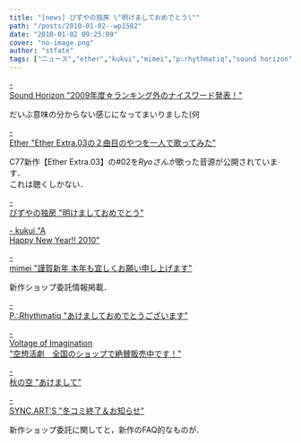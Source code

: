 ```yaml
---
title: "[news] ぴずやの独房 \"明けましておめでとう\""
path: "/posts/2010-01-02--wp1582"
date: "2010-01-02 09:25:09"
cover: "no-image.png"
author: "stfate"
tags: ["ニュース","ether","kukui","mimei","p∴rhythmatiq","sound horizon","sync.art's","voltage of imagination","ぴずや","三澤秋"]
---
```


<style type="text/css">
<!--
p {white-space: pre-wrap};
-->
</style>

<a class="topics" href="http://sound-horizon.net/" target="_blank">- Sound Horizon "2009年度☆ランキング外のナイスワード発表！"</a>
<div class="news"><div id="talk">だいぶ意味の分からない感じになってまいりました(何</div></div>

<a class="topics" href="http://ether02.abgo.jp/blog/" target="_blank">- Ether "Ether Extra.03の２曲目のやつを一人で歌ってみた"</a>
<div class="news">C77新作【Ether Extra.03】の#02を<em>Ryoさんが</em>歌った音源が公開されています．
<div id="talk">これは聴くしかない．</div></div>

<a class="topics" href="http://www.pizuya.com/" target="_blank">- ぴずやの独房 "明けましておめでとう"</a>
<div class="news"></div>

<a class="topics" href="http://kukui.cc/" target="_blank">- kukui "A Happy New Year!! 2010"</a>
<div class="news"></div>

<a class="topics" href="http://totsu-kuni.net/" target="_blank">- mimei "謹賀新年 本年も宜しくお願い申し上げます"</a>
<div class="news">新作ショップ委託情報掲載．</div>

<a class="topics" href="http://prq.blog44.fc2.com/" target="_blank">- P∴Rhythmatiq "あけましておめでとうございます"</a>
<div class="news"></div>

<a class="topics" href="http://www.voltagenation.com/" target="_blank">- Voltage of Imagination "空想活劇　全国のショップで絶賛販売中です！"</a>
<div class="news"></div>

<a class="topics" href="http://akisorablog.blog122.fc2.com/" target="_blank">- 秋の空 "あけまして"</a>
<div class="news"></div>

<a class="topics" href="http://syncarts.jp/" target="_blank">- SYNC.ART'S "冬コミ終了＆お知らせ"</a>
<div class="news">新作ショップ委託に関してと，新作のFAQ的なものが．</div>